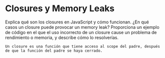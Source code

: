 # Closures y Memory Leaks

Explica qué son los closures en JavaScript y cómo funcionan. ¿En qué casos un closure
puede provocar un memory leak? Proporciona un ejemplo de código en el que el uso
incorrecto de un closure cause un problema de rendimiento o memoria, y describe cómo
lo resolverías.

```
Un closure es una función que tiene acceso al scope del padre, después de que la función del padre se haya cerrado.
```